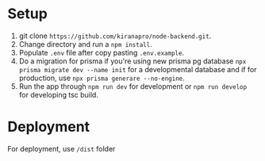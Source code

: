 # Setup

1. git clone `https://github.com/kiranapro/node-backend.git`.
2. Change directory and run a `npm install`.
3. Populate `.env` file after copy pasting `.env.example`.
4. Do a migration for prisma if you're using new prisma pg database `npx prisma migrate dev --name init` for a developmental database and if for production, use `npx prisma generare --no-engine`.
5. Run the app through `npm run dev` for development or `npm run develop` for developing tsc build.

# Deployment

For deployment, use `/dist` folder